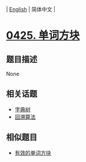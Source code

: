 
| [English](README_EN.md) | 简体中文 |
# [0425. 单词方块](https://leetcode-cn.com/problems/word-squares/)
## 题目描述
None
## 相关话题
- [字典树](https://leetcode-cn.com/tag/trie)
- [回溯算法](https://leetcode-cn.com/tag/backtracking)
## 相似题目
- [有效的单词方块](../valid-word-square/README.md)
